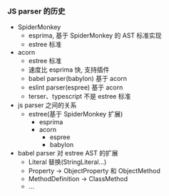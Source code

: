 ### JS parser 的历史

- SpiderMonkey
  - esprima, 基于 SpiderMonkey 的 AST 标准实现
  - estree 标准
- acorn
  - estree 标准
  - 速度比 esprima 快, 支持插件
  - babel parser(babylon) 基于 acorn
  - eslint parser(espree) 基于 acorn
  - terser、typescript 不是 estree 标准
- js parser 之间的关系
  - estree(基于 SpiderMonkey 扩展)
    - esprima
    - acorn
      - espree
      - babylon
- babel parser 对 estree AST 的扩展
  - Literal 替换(StringLiteral...)
  - Property -> ObjectProperty 和 ObjectMethod
  - MethodDefinition -> ClassMethod
  - ...
